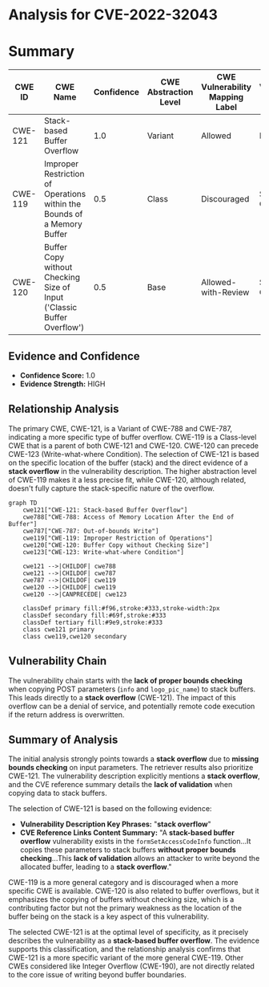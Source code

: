 # Analysis for CVE-2022-32043

# Summary
| CWE ID | CWE Name | Confidence | CWE Abstraction Level | CWE Vulnerability Mapping Label | CWE-Vulnerability Mapping Notes |
|---|---|---|---|---|---|
| CWE-121 | Stack-based Buffer Overflow | 1.0 | Variant | Allowed | Primary CWE |
| CWE-119 | Improper Restriction of Operations within the Bounds of a Memory Buffer | 0.5 | Class | Discouraged | Secondary Candidate |
| CWE-120 | Buffer Copy without Checking Size of Input ('Classic Buffer Overflow') | 0.5 | Base | Allowed-with-Review | Secondary Candidate |

## Evidence and Confidence

*   **Confidence Score:** 1.0
*   **Evidence Strength:** HIGH

## Relationship Analysis
The primary CWE, CWE-121, is a Variant of CWE-788 and CWE-787, indicating a more specific type of buffer overflow. CWE-119 is a Class-level CWE that is a parent of both CWE-121 and CWE-120. CWE-120 can precede CWE-123 (Write-what-where Condition). The selection of CWE-121 is based on the specific location of the buffer (stack) and the direct evidence of a **stack overflow** in the vulnerability description. The higher abstraction level of CWE-119 makes it a less precise fit, while CWE-120, although related, doesn't fully capture the stack-specific nature of the overflow.

```mermaid
graph TD
    cwe121["CWE-121: Stack-based Buffer Overflow"]
    cwe788["CWE-788: Access of Memory Location After the End of Buffer"]
    cwe787["CWE-787: Out-of-bounds Write"]
    cwe119["CWE-119: Improper Restriction of Operations"]
    cwe120["CWE-120: Buffer Copy without Checking Size"]
    cwe123["CWE-123: Write-what-where Condition"]
    
    cwe121 -->|CHILDOF| cwe788
    cwe121 -->|CHILDOF| cwe787
    cwe787 -->|CHILDOF| cwe119
    cwe120 -->|CHILDOF| cwe119
    cwe120 -->|CANPRECEDE| cwe123
    
    classDef primary fill:#f96,stroke:#333,stroke-width:2px
    classDef secondary fill:#69f,stroke:#333
    classDef tertiary fill:#9e9,stroke:#333
    class cwe121 primary
    class cwe119,cwe120 secondary
```

## Vulnerability Chain
The vulnerability chain starts with the **lack of proper bounds checking** when copying POST parameters (`info` and `logo_pic_name`) to stack buffers. This leads directly to a **stack overflow** (CWE-121). The impact of this overflow can be a denial of service, and potentially remote code execution if the return address is overwritten.

## Summary of Analysis
The initial analysis strongly points towards a **stack overflow** due to **missing bounds checking** on input parameters. The retriever results also prioritize CWE-121. The vulnerability description explicitly mentions a **stack overflow**, and the CVE reference summary details the **lack of validation** when copying data to stack buffers.

The selection of CWE-121 is based on the following evidence:

*   **Vulnerability Description Key Phrases:** "**stack overflow**"
*   **CVE Reference Links Content Summary:** "A **stack-based buffer overflow** vulnerability exists in the `formSetAccessCodeInfo` function...It copies these parameters to stack buffers **without proper bounds checking**...This **lack of validation** allows an attacker to write beyond the allocated buffer, leading to a **stack overflow**."

CWE-119 is a more general category and is discouraged when a more specific CWE is available. CWE-120 is also related to buffer overflows, but it emphasizes the copying of buffers without checking size, which is a contributing factor but not the primary weakness as the location of the buffer being on the stack is a key aspect of this vulnerability.

The selected CWE-121 is at the optimal level of specificity, as it precisely describes the vulnerability as a **stack-based buffer overflow**. The evidence supports this classification, and the relationship analysis confirms that CWE-121 is a more specific variant of the more general CWE-119. Other CWEs considered like Integer Overflow (CWE-190), are not directly related to the core issue of writing beyond buffer boundaries.